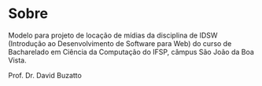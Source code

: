 # Sobre

Modelo para projeto de locação de mídias da disciplina de IDSW (Introdução ao Desenvolvimento de Software para Web) do curso de Bacharelado em Ciência da Computação do IFSP, câmpus São João da Boa Vista.

Prof. Dr. David Buzatto